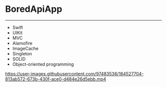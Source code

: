 # BoredApiApp
____
* Swift 
* UIKit
* MVC 
* Alamofire
* ImageCache
* Singleton
* SOLID
* Object-oriented programming

https://user-images.githubusercontent.com/97483538/184527704-813ab572-673b-430f-ace0-d484e26d5ebb.mp4

